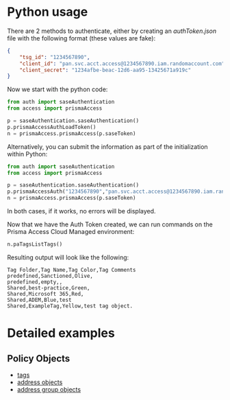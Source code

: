 # Python usage
There are 2 methods to authenticate, either by creating an _authToken.json_ file with the following format (these values are fake):
```json
{
    "tsg_id": "1234567890",
    "client_id": "pan.svc.acct.access@1234567890.iam.randomaccount.com",
    "client_secret": "1234afbe-beac-12d6-aa95-13425671a919c"
}
```

Now we start with the python code:
```python
from auth import saseAuthentication
from access import prismaAccess

p = saseAuthentication.saseAuthentication()
p.prismaAccessAuthLoadToken()
n = prismaAccess.prismaAccess(p.saseToken)
```


Alternatively, you can submit the information as part of the initialization within Python:
```python
from auth import saseAuthentication
from access import prismaAccess

p = saseAuthentication.saseAuthentication()
p.prismaAccessAuth("1234567890","pan.svc.acct.access@1234567890.iam.randomaccount.com","1234afbe-beac-12d6-aa95-13425671a919c")
n = prismaAccess.prismaAccess(p.saseToken)
```

In both cases, if it works, no errors will be displayed.


Now that we have the Auth Token created, we can run commands on the Prisma Access Cloud Managed environment:
```python
n.paTagsListTags()
```

Resulting output will look like the following:
```csv
Tag Folder,Tag Name,Tag Color,Tag Comments
predefined,Sanctioned,Olive,
predefined,empty,,
Shared,best-practice,Green,
Shared,Microsoft 365,Red,
Shared,ADEM,Blue,test
Shared,ExampleTag,Yellow,test tag object.
```

# Detailed examples
## Policy Objects
* [tags](https://github.com/PaloAltoNetworks/PrismaSASECloudManaged-Python/blob/main/examples/tags.md)
* [address objects](https://github.com/PaloAltoNetworks/PrismaSASECloudManaged-Python/blob/main/examples/addresses.md)
* [address group objects](https://github.com/PaloAltoNetworks/PrismaSASECloudManaged-Python/blob/main/examples/address-groups.md)